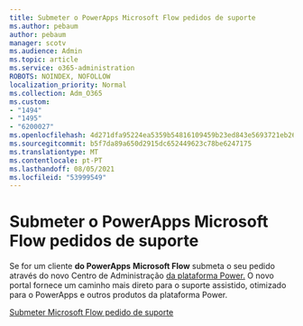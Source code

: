 ```yaml
---
title: Submeter o PowerApps Microsoft Flow pedidos de suporte
ms.author: pebaum
author: pebaum
manager: scotv
ms.audience: Admin
ms.topic: article
ms.service: o365-administration
ROBOTS: NOINDEX, NOFOLLOW
localization_priority: Normal
ms.collection: Adm_O365
ms.custom:
- "1494"
- "1495"
- "6200027"
ms.openlocfilehash: 4d271dfa95224ea5359b54816109459b23ed843e5693721eb264e416cbe29eb0
ms.sourcegitcommit: b5f7da89a650d2915dc652449623c78be6247175
ms.translationtype: MT
ms.contentlocale: pt-PT
ms.lasthandoff: 08/05/2021
ms.locfileid: "53999549"
---
```

# <a name="submit-powerapps-or-microsoft-flow-support-requests"></a>Submeter o PowerApps Microsoft Flow pedidos de suporte

Se for um cliente **do PowerApps** **Microsoft Flow** submeta o seu pedido através do novo Centro de Administração [da plataforma Power.](https://admin.powerplatform.microsoft.com/support?newTicket&product=15819) O novo portal fornece um caminho mais direto para o suporte assistido, otimizado para o PowerApps e outros produtos da plataforma Power.

[Submeter Microsoft Flow pedido de suporte](https://admin.powerplatform.microsoft.com/support?newTicket&product=Flow)